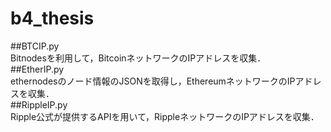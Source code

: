 # b4_thesis

##BTCIP.py  
Bitnodesを利用して，BitcoinネットワークのIPアドレスを収集．    
##EtherIP.py  
ethernodesのノード情報のJSONを取得し，EthereumネットワークのIPアドレスを収集．    
##RippleIP.py  
Ripple公式が提供するAPIを用いて，RippleネットワークのIPアドレスを収集．    
